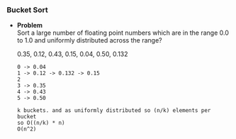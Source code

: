 ### Bucket Sort

- **Problem**  
  Sort a large number of floating point numbers which are in the range 0.0 to 1.0
  and uniformly distributed across the range?
  
  0.35, 0.12, 0.43, 0.15, 0.04, 0.50, 0.132
  ```
  0 -> 0.04
  1 -> 0.12 -> 0.132 -> 0.15
  2
  3 -> 0.35
  4 -> 0.43
  5 -> 0.50
  
  k buckets. and as uniformly distributed so (n/k) elements per bucket
  so O((n/k) * n)
  O(n^2)
 ``` 